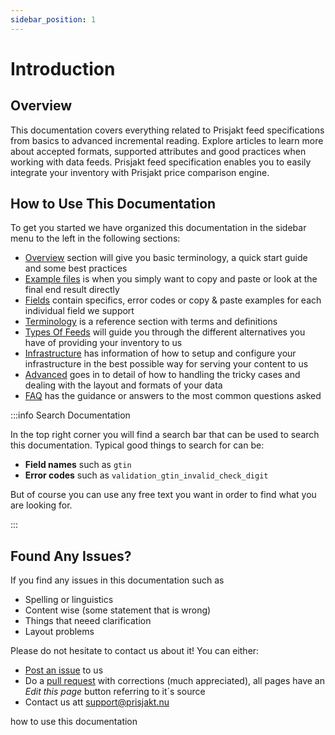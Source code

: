```yaml
---
sidebar_position: 1
---
```


# Introduction

## Overview

This documentation covers everything related to Prisjakt feed specifications from basics to advanced incremental reading. Explore articles to learn more about accepted formats, supported attributes and good practices when working with data feeds. Prisjakt feed specification enables you to easily integrate your inventory with Prisjakt price comparison engine.
 
## How to Use This Documentation

To get you started we have organized this documentation in the sidebar menu to the left in the following sections:

- [Overview](/docs/overview) section will give you basic terminology, a  quick start guide and some best practices
- [Example files](/docs/examples) is when you simply want to copy and paste or look at the final end result directly
- [Fields](/docs/fields) contain specifics, error codes or copy & paste examples for each individual field we support
- [Terminology](/docs/terminology) is a reference section with terms and definitions
- [Types Of Feeds](/docs/types-of-feeds) will guide you through the different alternatives you have of providing your inventory to us
- [Infrastructure](/docs/infrastructure) has information of how to setup and configure your infrastructure in the best possible way for serving your content to us
- [Advanced](/docs/advanced) goes in to detail of how to handling the tricky cases and dealing with the layout and formats of your data
- [FAQ](/faq.md) has the guidance or answers to the most common questions asked
  

:::info Search Documentation

In the top right corner you will find a search bar that can be used to search this documentation. Typical good things to search for can be:

- **Field names** such as `gtin`
- **Error codes** such as `validation_gtin_invalid_check_digit`

But of course you can use any free text you want in order to find what you are looking for.

:::

## Found Any Issues?

If you find any issues in this documentation such as

- Spelling or linguistics
- Content wise (some statement that is wrong)
- Things that neeed clarification
- Layout problems

Please do not hesitate to contact us about it! You can either:

- [Post an issue](https://github.com/Prisjakt/feed-specification/issues/new/choose) to us
- Do a [pull request](https://docs.github.com/en/pull-requests/collaborating-with-pull-requests/proposing-changes-to-your-work-with-pull-requests/about-pull-requests) with corrections (much appreciated), all pages have an *Edit this page* button referring to it´s source
- Contact us att support@prisjakt.nu

how to use this documentation